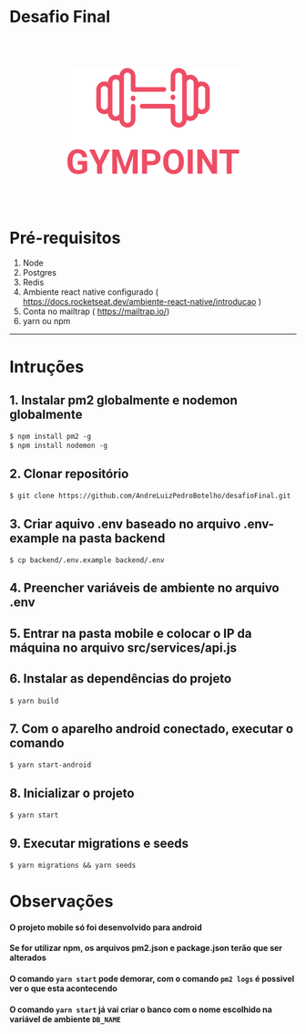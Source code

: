 # Desafio Final

<h1 align="center">
<br>
<a name="top" href="https://github.com/AndreLuizPedroBotelho/desafioFinal.git "><img src="./frontend/src/assets/logo.svg"></a>
<br>
<br>
</h1>

# Pré-requisitos
                
1. Node
2. Postgres
3. Redis
4. Ambiente react native configurado ( <https://docs.rocketseat.dev/ambiente-react-native/introducao> ) 
5. Conta no mailtrap ( <https://mailtrap.io/>)
6. yarn ou npm 
----
                
# Intruções
## 1. Instalar pm2 globalmente e nodemon globalmente

```
$ npm install pm2 -g 
$ npm install nodemon -g 

```
## 2. Clonar repositório

```
$ git clone https://github.com/AndreLuizPedroBotelho/desafioFinal.git 

```

## 3. Criar aquivo **.env** baseado no arquivo **.env-example** na pasta backend
```
$ cp backend/.env.example backend/.env

```
## 4. Preencher variáveis de ambiente no arquivo **.env** 

## 5. Entrar na pasta mobile e colocar o IP da máquina no arquivo **src/services/api.js**

## 6. Instalar as dependências do projeto
```
$ yarn build

```
## 7. Com o aparelho android conectado, executar o comando   
```
$ yarn start-android

```

## 8. Inicializar o projeto 
```
$ yarn start

```
## 9. Executar migrations e seeds 

```
$ yarn migrations && yarn seeds  

```

# Observações

#### O projeto mobile só foi desenvolvido para android
#### Se for utilizar npm,  os arquivos pm2.json e package.json terão que ser alterados
#### O comando `yarn start` pode demorar, com o comando `pm2 logs` é possivel ver o que esta acontecendo 
#### O comando `yarn start` já vai criar o banco com o nome escolhido na variável de ambiente `DB_NAME` 
